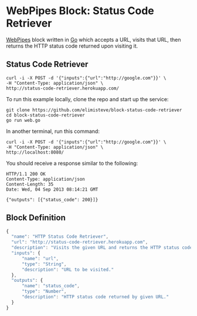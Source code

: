 # WebPipes Block: Status Code Retriever

[WebPipes](http://www.webpipes.org/) block written in
[Go](http://golang.org) which accepts a URL, visits that URL, then
returns the HTTP status code returned upon visiting it.


## Status Code Retriever

    curl -i -X POST -d '{"inputs":{"url":"http://google.com"}}' \
    -H "Content-Type: application/json" \
    http://status-code-retriever.herokuapp.com/

To run this example locally, clone the repo and start up the service:

```
git clone https://github.com/elimisteve/block-status-code-retriever
cd block-status-code-retriever
go run web.go
```

In another terminal, run this command:

    curl -i -X POST -d '{"inputs":{"url":"http://google.com"}}' \
    -H "Content-Type: application/json" \
    http://localhost:8080/

You should receive a response similar to the following:

```
HTTP/1.1 200 OK
Content-Type: application/json
Content-Length: 35
Date: Wed, 04 Sep 2013 08:14:21 GMT

{"outputs": [{"status_code": 200}]}
```


## Block Definition

```javascript
{
  "name": "HTTP Status Code Retriever",
  "url": "http://status-code-retriever.herokuapp.com",
  "description": "Visits the given URL and returns the HTTP status code.",
  "inputs": {
      "name": "url",
      "type": "String",
      "description": "URL to be visited."
  },
  "outputs": {
      "name": "status_code",
      "type": "Number",
      "description": "HTTP status code returned by given URL."
  }
}
```
